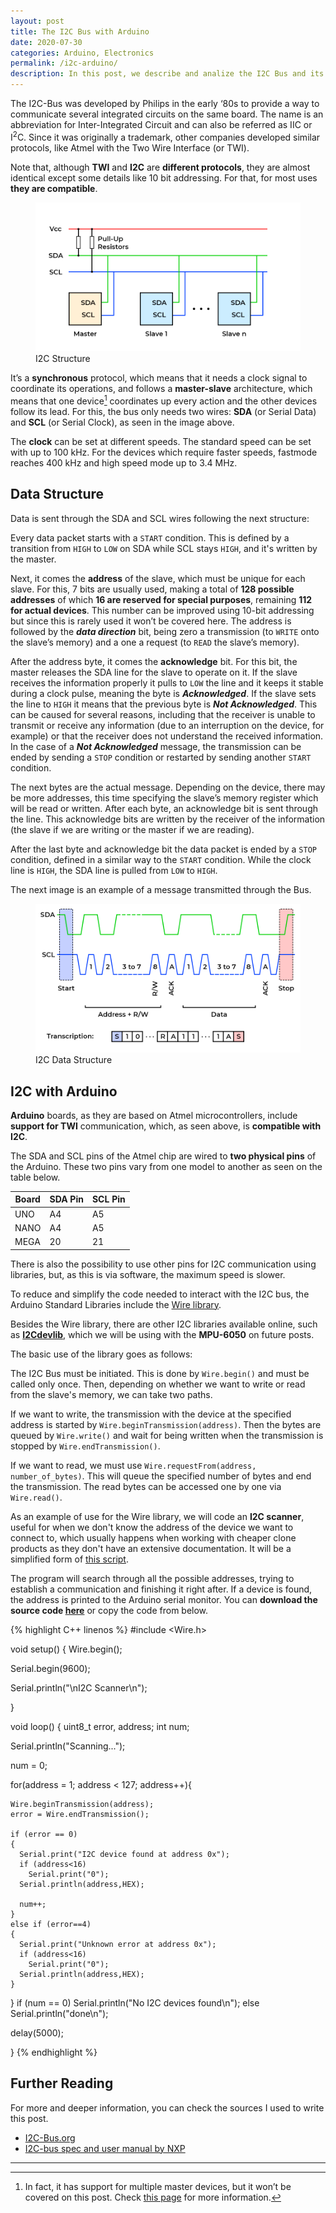 ```yaml
---
layout: post
title: The I2C Bus with Arduino
date: 2020-07-30
categories: Arduino, Electronics
permalink: /i2c-arduino/
description: In this post, we describe and analize the I2C Bus and its structure, as well as see it working with and I2C scanner on Arduino.
---
```


The I2C-Bus was developed by Philips in the early ‘80s to provide a way to communicate several integrated circuits on the same board. The name is an abbreviation for Inter-Integrated Circuit and can also be referred as IIC or I<sup>2</sup>C. Since it was originally a trademark, other companies developed similar protocols, like Atmel with the Two Wire Interface (or TWI).

<div class="notification is-info is-light">
Note that, although <strong>TWI</strong> and <strong>I2C</strong> are <strong>different protocols</strong>, they are almost identical except some details like 10 bit addressing. For that, for most uses <strong>they are compatible</strong>.
</div>

<figure>
  <img src="/assets/images/posts/arduino-i2c/I2C_bus_en.png" title="I2C Structure" alt="I2C Structure">
  <figcaption>I2C Structure</figcaption>
</figure>


It’s a **synchronous** protocol, which means that it needs a clock signal to coordinate its operations, and follows a **master-slave** architecture, which means that one device[^1] coordinates up every action and the other devices follow its lead. For this, the bus only needs two wires: **SDA** (or Serial Data) and **SCL** (or Serial Clock), as seen in the image above.

<div class="notification is-info is-light">
The <strong>clock</strong> can be set at different speeds. The standard speed can be set with up to 100 kHz. For the devices which require faster speeds, fastmode reaches 400 kHz and high speed mode up to 3.4 MHz.
</div>

## Data Structure

Data is sent through the SDA and SCL wires following the next structure:

Every data packet starts with a `START` condition. This is defined by a transition from `HIGH` to `LOW` on SDA while SCL stays `HIGH`, and it's written by the master. 

Next, it comes the **address** of the slave, which must be unique for each slave. For this, 7 bits are usually used, making a total of **128 possible addresses** of which **16 are reserved for special purposes**, remaining **112 for actual devices**. This number can be improved using 10-bit addressing but since this is rarely used it won’t be covered here. The address is followed by the ***data direction*** bit, being zero a transmission (to `WRITE` onto the slave’s memory) and a one a request (to `READ` the slave’s memory).

After the address byte, it comes the **acknowledge** bit. For this bit, the master releases the SDA line for the slave to operate on it. If the slave receives the information properly it pulls to `LOW` the line and it keeps it stable during a clock pulse, meaning the byte is ***Acknowledged***. If the slave sets the line to `HIGH` it means that the previous byte is ***Not Acknowledged***. This can be caused for several reasons, including that the receiver is unable to transmit or receive any information (due to an interruption on the device, for example) or that the receiver does not understand the received information. In the case of a ***Not Acknowledged*** message, the transmission can be ended by sending a `STOP` condition or restarted by sending another `START` condition.

The next bytes are the actual message. Depending on the device, there may be more addresses, this time specifying the slave’s memory register which will be read or written. After each byte, an acknowledge bit is sent through the line. This acknowledge bits are written by the receiver of the information (the slave if we are writing or the master if we are reading).

After the last byte and acknowledge bit the data packet is ended by a `STOP` condition, defined in a similar way to the `START` condition. While the clock line is `HIGH`, the SDA line is pulled from `LOW` to `HIGH`.

The next image is an example of a message transmitted through the Bus.

<figure>
  <img src="/assets/images/posts/arduino-i2c/I2C_data_structure_en.png" title="I2C Data Structure" alt="I2C Data Structure">
  <figcaption>I2C Data Structure</figcaption>
</figure>

## I2C with Arduino

**Arduino** boards, as they are based on Atmel microcontrollers, include **support for TWI** communication, which, as seen above, is **compatible with I2C**.

The SDA and SCL pins of the Atmel chip are wired to **two physical pins** of the Arduino. These two pins vary from one model to another as seen on the table below.


| Board | SDA Pin | SCL Pin |
|-------|---------|---------|
| UNO   | A4      | A5      |
| NANO  | A4      | A5      |
| MEGA  | 20      | 21      |


There is also the possibility to use other pins for I2C communication using libraries, but, as this is via software, the maximum speed is slower.

To reduce and simplify the code needed to interact with the I2C bus, the Arduino Standard Libraries include the [Wire library](https://www.arduino.cc/en/reference/wire).

<div class="notification is-info is-light">
Besides the Wire library, there are other I2C libraries available online, such as <a href="http://www.i2cdevlib.com/"><strong>I2Cdevlib</strong></a>, which we will be using with the <strong>MPU-6050</strong> on future posts.
</div>

The basic use of the library goes as follows:

The I2C Bus must be initiated. This is done by `Wire.begin()` and must be called only once. Then, depending on whether we want to write or read from the slave's memory, we can take two paths.

If we want to write, the transmission with the device at the specified address is started by `Wire.beginTransmission(address)`. Then the bytes are queued by `Wire.write()` and wait for being written when the transmission is stopped by `Wire.endTransmission()`.

If we want to read, we must use `Wire.requestFrom(address, number_of_bytes)`. This will queue the specified number of bytes and end the transmission. The read bytes can be accessed one by one via `Wire.read()`.

As an example of use for the Wire library, we will code an **I2C scanner**, useful for when we don't know the address of the device we want to connect to, which usually happens when working with cheaper clone products as they don't have an extensive documentation. It will be a simplified form of [this script](https://playground.arduino.cc/Main/I2cScanner/).

The program will search through all the possible addresses, trying to establish a communication and finishing it right after. If a device is found, the address is printed to the Arduino serial monitor. You can **download the source code <a href="/assets/downloadables/posts/i2c-arduino/I2C_scanning.ino" download>here</a>** or copy the code from below.


{% highlight C++ linenos %}
#include <Wire.h>

void setup() {
  Wire.begin();

  Serial.begin(9600);

  Serial.println("\nI2C Scanner\n");

}

void loop() {
  uint8_t error, address;
  int num;

  Serial.println("Scanning...");

  num = 0;

  for(address = 1; address < 127; address++){

    Wire.beginTransmission(address);
    error = Wire.endTransmission();

    if (error == 0)
    {
      Serial.print("I2C device found at address 0x");
      if (address<16)
        Serial.print("0");
      Serial.println(address,HEX);
 
      num++;
    }
    else if (error==4)
    {
      Serial.print("Unknown error at address 0x");
      if (address<16)
        Serial.print("0");
      Serial.println(address,HEX);
    }    
  }
  if (num == 0)
    Serial.println("No I2C devices found\n");
  else
    Serial.println("done\n");
 
  delay(5000); 
    
}
{% endhighlight %}

## Further Reading

For more and deeper information, you can check the sources I used to write this post.

- [I2C-Bus.org](https://www.i2c-bus.org/)
- [I2C-bus spec and user manual by NXP](https://www.nxp.com/docs/en/user-guide/UM10204.pdf)

---

[^1]: In fact, it has support for multiple master devices, but it won’t be covered on this post. Check [this page](https://www.i2c-bus.org/multimaster/) for more information. 
